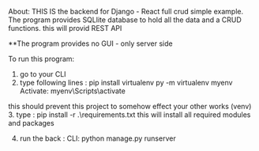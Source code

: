 About:
THIS IS the backend for Django - React full crud simple example. 
The program provides SQLlite database to hold all the data and a CRUD functions. this will provid REST API 

**The program provides no GUI - only server side  


To run this program:
1. go to your CLI
2. type following lines :
pip install virtualenv
py -m virtualenv myenv
Activate: myenv\Scripts\activate

this should prevent this project to somehow effect your other works (venv)
3. type :
pip install -r .\requirements.txt 
this will install all required modules and packages 

4. run the back : 
CLI: python manage.py runserver 

